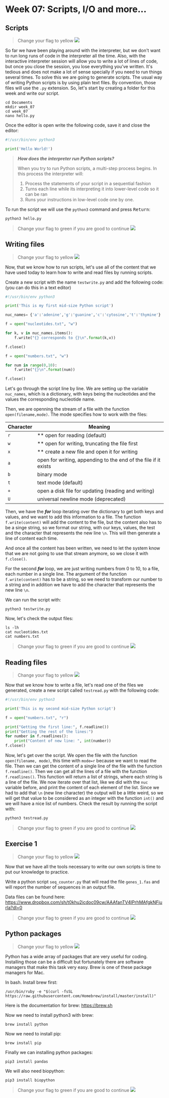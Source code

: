 # Week 07: Scripts, I/O and more...

## Scripts

> Change your flag to yellow ![](img/yellow.jpeg)

So far we have been playing around with the interpreter, but we don't want to run long runs of code in the interpreter all the time. Also, with the interactive interpreter session will allow you to write a lot of lines of code, but once you close the session, you lose everything you’ve written. It's tedious and does not make a lot of sense specially if you need to run things several times. To solve this we are going to generate scripts. The usual way of writing Python scripts is by using plain text files. By convention, those files will use the `.py` extension. So, let's start by creating a folder for this week and write our script.

```
cd Documents
mkdir week_07
cd week_07
nano hello.py
```

Once the editor is open write the following code, save it and close the editor:

```python {.line-numbers}
#!/usr/bin/env python3

print('Hello World!')
```

> ***How does the interpreter run Python scripts?***
> 
> When you try to run Python scripts, a multi-step process begins. In this process the interpreter will:
> 
> 1. Process the statements of your script in a sequential fashion
> 2. Turns each line while its interpreting it into lower-level code so it can be ran
> 3. Runs your instructions in low-level code one by one.

To run the script we will use the `python3` command and press <kbd>Return</kbd>:

```
python3 hello.py
```

> Change your flag to green if you are good to continue ![](img/green.jpeg)


## Writing files

> Change your flag to yellow ![](img/yellow.jpeg)

Now,  that we know how to run scripts, let's use all of the content that we have used today to learn how to write and read files by running scripts.

Create a new script with the name  `testwrite.py` and add the following code:
(you can do this in a text editor)

```python {.line-numbers}
#!/usr/bin/env python3

print('This is my first mid-size Python script')

nuc_names= {'a':'adenine','g':'guanine','c':'cytosine','t':'thymine'}

f = open("nucleotides.txt", "w")

for k, v in nuc_names.items():
	f.write("{} corresponds to {}\n".format(k,v))

f.close()

f = open("numbers.txt", "w")

for num in range(0,10):
	f.write("{}\n".format(num))

f.close()
```

Let's go through the script line by line. We are setting up the variable `nuc_names`, which is a dictionary, with keys being the nucleotides and the values the corresponding nucleotide name.

Then, we are openning the stream of a file with the function `open(filename,mode)`. The mode specifies how to work with the files:

| Character | Meaning															|
|-----------|-------------------------------------------------------------------|
| `r`       | ** open for reading (default)										|
| `w`       | ** open for writing, truncating the file first						|
| `x`       | ** create a new file and open it for writing							|
| `a`       | open for writing, appending to the end of the file if it exists	|
| `b`       | binary mode														|
| `t`       | text mode (default)												|
| `+`       | open a disk file for updating (reading and writing)				|
| `U`       | universal newline mode (deprecated)								|


Then, we have the ***for*** loop iterating over the dictionary to get both keys and values, and we want to add this information to a file. 
The function `f.write(content)` will add the content to the file, but the content also has to be a singe string, so we format our string, with our keys, values, the test and the character that represents the new line `\n`. This will then generate a line of content each time. 

And once all the content has been written, we need to let  the system know that we are not going to use that stream anymore, so we close it with `f.close()`.

For the second ***for*** loop, we are just writing numbers from 0 to 10, to a file, each number in a single line. The argument of the function `f.write(content)` has to be a string, so we need to transform our number to a string and in addition we have to add the character that represents the new line `\n`.

We can run the script with:

```
python3 testwrite.py
```

Now, let's check the output files:

```
ls -lh
cat nucleotides.txt
cat numbers.txt
```

> Change your flag to green if you are good to continue ![](img/green.jpeg)

## Reading files 

> Change your flag to yellow ![](img/yellow.jpeg)


Now that we know how to write a file, let's read one of the files we generated, create a new script called `testread.py` with the following code:

```python {.line-numbers}
#!/usr/bin/env python3

print('This is my second mid-size Python script')

f = open("numbers.txt", "r")

print("Getting the first line:", f.readline())
print("Getting the rest of the lines:")
for number in f.readlines():
	print("Content of new line: ", int(number))
f.close()
```

Now, let's get over the script. We open the file with the function `open(filename, mode)`, this time with `mode=r` because we want to read the file.  Then we can get the content of a single line of the file with the function `f.readline()`. Then we can get all the lines of a file with the function `f.readlines()`. This function will return a list of strings, where each string is a line of the file. We now iterate over that list, like we did with the `nuc` variable before, and print the content of each element of the list. Since we had to add that `\n` (new line character) the output will be a little weird, so we will get that value to be considered as an integer with the function `int()` and we will have a nice list of numbers. Check the result by running the script with:

```
python3 testread.py
```
 
> Change your flag to green if you are good to continue ![](img/green.jpeg)

## Exercise 1

> Change your flag to yellow ![](img/yellow.jpeg)

Now that we have all the tools necessary to write our own scripts is time to put our knowledge to practice. 

Write a python script `seq_counter.py` that will read the file `genes_1.fas` and will report the number of sequences in an output file.

Data files can be found here:
https://www.dropbox.com/sh/t0khu2icdoc09cw/AAAfanTV4IPrhMAfgkNFjurla?dl=0

> Change your flag to green if you are good to continue ![](img/green.jpeg)

## Python packages

> Change your flag to yellow ![](img/yellow.jpeg)

Python has a wide array of packages that are very useful for coding. Installing those can be a difficult but fortunately there are software managers that make this task very easy. Brew is one of these package managers for Mac.

In bash. Install brew first:

```
/usr/bin/ruby -e "$(curl -fsSL https://raw.githubusercontent.com/Homebrew/install/master/install)"
```

Here is the documentation for brew:
https://brew.sh

Now we need to install python3 with brew:

```
brew install python
```

Now we need to install pip:

```
brew install pip
```

Finally we can installing python packages:

```
pip3 install pandas
```

We will also need biopython:

```
pip3 install biopython
```

> Change your flag to green if you are good to continue ![](img/green.jpeg)
